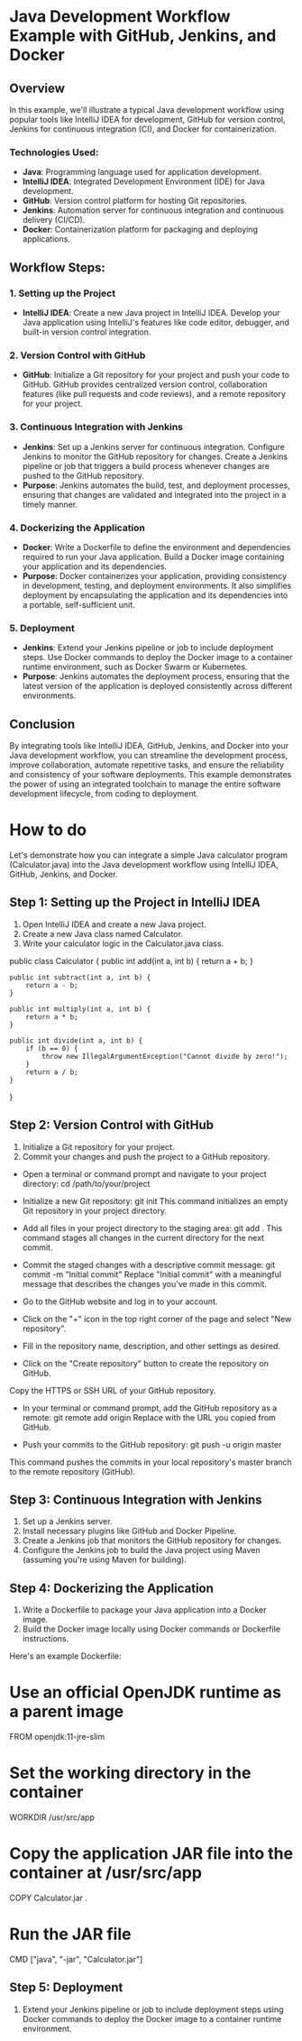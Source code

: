 # Java Development Workflow Example with GitHub, Jenkins, and Docker

## Overview
In this example, we'll illustrate a typical Java development workflow using popular tools like IntelliJ IDEA for development, GitHub for version control, Jenkins for continuous integration (CI), and Docker for containerization.

### Technologies Used:
- **Java**: Programming language used for application development.
- **IntelliJ IDEA**: Integrated Development Environment (IDE) for Java development.
- **GitHub**: Version control platform for hosting Git repositories.
- **Jenkins**: Automation server for continuous integration and continuous delivery (CI/CD).
- **Docker**: Containerization platform for packaging and deploying applications.

## Workflow Steps:

### 1. Setting up the Project
- **IntelliJ IDEA**: Create a new Java project in IntelliJ IDEA. Develop your Java application using IntelliJ's features like code editor, debugger, and built-in version control integration.

### 2. Version Control with GitHub
- **GitHub**: Initialize a Git repository for your project and push your code to GitHub. GitHub provides centralized version control, collaboration features (like pull requests and code reviews), and a remote repository for your project.

### 3. Continuous Integration with Jenkins
- **Jenkins**: Set up a Jenkins server for continuous integration. Configure Jenkins to monitor the GitHub repository for changes. Create a Jenkins pipeline or job that triggers a build process whenever changes are pushed to the GitHub repository.
- **Purpose**: Jenkins automates the build, test, and deployment processes, ensuring that changes are validated and integrated into the project in a timely manner.

### 4. Dockerizing the Application
- **Docker**: Write a Dockerfile to define the environment and dependencies required to run your Java application. Build a Docker image containing your application and its dependencies.
- **Purpose**: Docker containerizes your application, providing consistency in development, testing, and deployment environments. It also simplifies deployment by encapsulating the application and its dependencies into a portable, self-sufficient unit.

### 5. Deployment
- **Jenkins**: Extend your Jenkins pipeline or job to include deployment steps. Use Docker commands to deploy the Docker image to a container runtime environment, such as Docker Swarm or Kubernetes.
- **Purpose**: Jenkins automates the deployment process, ensuring that the latest version of the application is deployed consistently across different environments.

## Conclusion
By integrating tools like IntelliJ IDEA, GitHub, Jenkins, and Docker into your Java development workflow, you can streamline the development process, improve collaboration, automate repetitive tasks, and ensure the reliability and consistency of your software deployments. This example demonstrates the power of using an integrated toolchain to manage the entire software development lifecycle, from coding to deployment.

# How to do
Let's demonstrate how you can integrate a simple Java calculator program (Calculator.java) into the Java development workflow using IntelliJ IDEA, GitHub, Jenkins, and Docker.

## Step 1: Setting up the Project in IntelliJ IDEA
1. Open IntelliJ IDEA and create a new Java project.
2. Create a new Java class named Calculator.
3. Write your calculator logic in the Calculator.java class.


public class Calculator {
    public int add(int a, int b) {
        return a + b;
    }

    public int subtract(int a, int b) {
        return a - b;
    }

    public int multiply(int a, int b) {
        return a * b;
    }

    public int divide(int a, int b) {
        if (b == 0) {
            throw new IllegalArgumentException("Cannot divide by zero!");
        }
        return a / b;
    }
}

## Step 2: Version Control with GitHub
1. Initialize a Git repository for your project.
2. Commit your changes and push the project to a GitHub repository.


* Open a terminal or command prompt and navigate to your project directory:
       cd /path/to/your/project
* Initialize a new Git repository:
      git init
This command initializes an empty Git repository in your project directory.

* Add all files in your project directory to the staging area:
      git add .
This command stages all changes in the current directory for the next commit.

* Commit the staged changes with a descriptive commit message:
       git commit -m "Initial commit"
Replace "Initial commit" with a meaningful message that describes the changes you've made in this commit.

* Go to the GitHub website and log in to your account.

* Click on the "+" icon in the top right corner of the page and select "New repository".

* Fill in the repository name, description, and other settings as desired.

* Click on the "Create repository" button to create the repository on GitHub.

Copy the HTTPS or SSH URL of your GitHub repository.

* In your terminal or command prompt, add the GitHub repository as a remote:
    git remote add origin <repository-url>
Replace <repository-url> with the URL you copied from GitHub.

* Push your commits to the GitHub repository:
    git push -u origin master

This command pushes the commits in your local repository's master branch to the remote repository (GitHub).

## Step 3: Continuous Integration with Jenkins
1. Set up a Jenkins server.
2. Install necessary plugins like GitHub and Docker Pipeline.
3. Create a Jenkins job that monitors the GitHub repository for changes.
4. Configure the Jenkins job to build the Java project using Maven (assuming you're using Maven for building).

## Step 4: Dockerizing the Application
1. Write a Dockerfile to package your Java application into a Docker image.
2. Build the Docker image locally using Docker commands or Dockerfile instructions.


Here's an example Dockerfile:
# Use an official OpenJDK runtime as a parent image
FROM openjdk:11-jre-slim

# Set the working directory in the container
WORKDIR /usr/src/app

# Copy the application JAR file into the container at /usr/src/app
COPY Calculator.jar .

# Run the JAR file
CMD ["java", "-jar", "Calculator.jar"]

## Step 5: Deployment
1. Extend your Jenkins pipeline or job to include deployment steps using Docker commands to deploy the Docker image to a container runtime environment.

